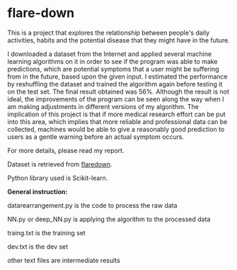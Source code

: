 # flare-down
This is a project that explores the relationship between people's daily activities, habits and the potential disease 
that they might have in the future.

I downloaded a dataset from the Internet and applied several machine learning algorithms on it in order to see if the 
program was able to make predictions, which are potential symptoms that a user might be suffering from in the future, 
based upon the given input. I estimated the performance by reshuffling the dataset and trained the algorithm again 
before testing it on the test set. The final result obtained was 56%. Although the result is not ideal, the improvements
of the program can be seen along the way when I am making adjustments in different versions of my algorithm. The 
implication of this project is that if more medical research effort can be put into this area, which implies that 
more reliable and professional data can be collected, machines would be able to give a reasonably good prediction to 
users as a gentle warning before an actual symptom occurs.

For more details, please read my report.

Dataset is retrieved from [flaredown](http://flaredown.com).

Python library used is Scikit-learn.


**General instruction:**


datarearrangement.py is the code to process the raw data

NN.py or deep_NN.py is applying the algorithm to the processed data

traing.txt is the training set

dev.txt is the dev set

other text files are intermediate results



  





















